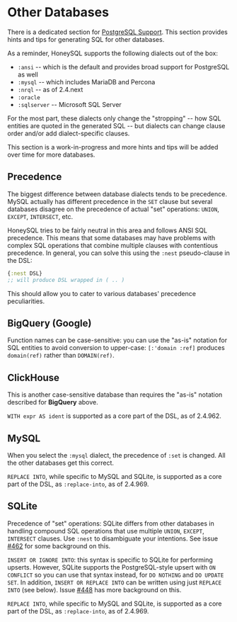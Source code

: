 # Other Databases

There is a dedicated section for [PostgreSQL Support](postgres.md).
This section provides hints and tips for generating SQL for other
databases.

As a reminder, HoneySQL supports the following dialects out of the box:
* `:ansi` -- which is the default and provides broad support for PostgreSQL as well
* `:mysql` -- which includes MariaDB and Percona
* `:nrql` -- as of 2.4.next
* `:oracle`
* `:sqlserver` -- Microsoft SQL Server

For the most part, these dialects only change the "stropping" --
how SQL entities are quoted in the generated SQL -- but dialects
can change clause order and/or add dialect-specific clauses.

This section is a work-in-progress and more hints and tips will be
added over time for more databases.

## Precedence

The biggest difference between database dialects tends to be
precedence. MySQL actually has different precedence in the `SET`
clause but several databases disagree on the precedence of actual
"set" operations: `UNION`, `EXCEPT`, `INTERSECT`, etc.

HoneySQL tries to be fairly neutral in this area and follows ANSI SQL
precedence. This means that some databases may have problems with
complex SQL operations that combine multiple clauses with contentious
precedence. In general, you can solve this using the `:nest`
pseudo-clause in the DSL:

<!-- :test-doc-blocks/skip -->
```clojure
{:nest DSL}
;; will produce DSL wrapped in ( .. )
```

This should allow you to cater to various databases' precedence
peculiarities.

## BigQuery (Google)

Function names can be case-sensitive: you can use the "as-is" notation
for SQL entities to avoid conversion to upper-case: `[:'domain :ref]`
produces `domain(ref)` rather than `DOMAIN(ref)`.

## ClickHouse

This is another case-sensitive database than requires the "as-is"
notation described for **BigQuery** above.

`WITH expr AS ident` is supported as a core part of the DSL,
as of 2.4.962.

## MySQL

When you select the `:mysql` dialect, the precedence of `:set` is
changed. All the other databases get this correct.

`REPLACE INTO`, while specific to MySQL and SQLite, is supported as
a core part of the DSL, as `:replace-into`, as of 2.4.969.

## SQLite

Precedence of "set" operations: SQLite differs from other databases
in handling compound SQL operations that use multiple `UNION`,
`EXCEPT`, `INTERSECT` clauses. Use `:nest` to disambiguate your
intentions.
See issue [#462](https://github.com/seancorfield/honeysql/issues/462)
for some background on this.

`INSERT OR IGNORE INTO`: this syntax is specific to SQLite for
performing upserts. However, SQLite supports the PostgreSQL-style
upsert with `ON CONFLICT` so you can use that syntax instead, for
`DO NOTHING` and `DO UPDATE SET`. In addition,
`INSERT OR REPLACE INTO` can be written using just `REPLACE INTO`
(see below).
Issue [#448](https://github.com/seancorfield/honeysql/issues/448)
has more background on this.

`REPLACE INTO`, while specific to MySQL and SQLite, is supported as
a core part of the DSL, as `:replace-into`, as of 2.4.969.
